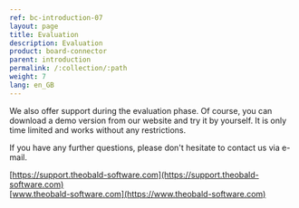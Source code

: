 ```yaml
---
ref: bc-introduction-07
layout: page
title: Evaluation
description: Evaluation
product: board-connector
parent: introduction
permalink: /:collection/:path
weight: 7
lang: en_GB
---
```


We also offer support during the evaluation phase. Of course, you can download a demo version from our website and try it by yourself. It is only time limited and works without any restrictions.

If you have any further questions, please don't hesitate to contact us via e-mail.

[https://support.theobald-software.com](https://support.theobald-software.com)<br> 
[www.theobald-software.com](https://www.theobald-software.com)